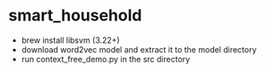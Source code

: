 # smart_household

- brew install libsvm (3.22+)
- download word2vec model and extract it to the model directory
- run context_free_demo.py in the src directory
